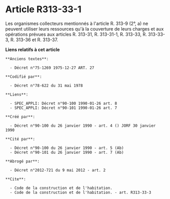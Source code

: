# Article R313-33-1

Les organismes collecteurs mentionnés à l'article R. 313-9 (2°, a) ne peuvent utiliser leurs ressources qu'à la couverture de
leurs charges et aux opérations prévues aux articles R. 313-31, R. 313-31-1, R. 313-33, R. 313-33-3, R. 313-36 et R. 313-37.

**Liens relatifs à cet article**

	**Anciens textes**:

	  - Décret n°75-1269 1975-12-27 ART. 27

	**Codifié par**:

	  - Décret n°78-622 du 31 mai 1978

	**Liens**:

	  - SPEC_APPLI: Décret n°90-100 1990-01-26 art. 8
	  - SPEC_APPLI: Décret n°90-101 1990-01-26 art. 7

	**Créé par**:

	  - Décret n°90-100 du 26 janvier 1990 - art. 4 () JORF 30 janvier 1990

	**Cité par**:

	  - Décret n°90-100 du 26 janvier 1990 - art. 5 (Ab)
	  - Décret n°90-101 du 26 janvier 1990 - art. 7 (Ab)

	**Abrogé par**:

	  - Décret n°2012-721 du 9 mai 2012 - art. 2

	**Cite**:

	  - Code de la construction et de l'habitation.
	  - Code de la construction et de l'habitation. - art. R313-33-3
